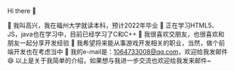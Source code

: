 Hi there 👋

🔭 我叫高兴，我在福州大学就读本科，预计2022年毕业
🌱 正在学习HTML5、JS，java也在学习中，目前已经学习了C和C++
👯 我很喜欢交朋友，也很喜欢和朋友一起分享开发经验
🤔 我希望将来能从事游戏开发相关的职业，当然，做个前端开发也在考虑当中
💬 我的e-mail是：1064733008@qq.com，欢迎给我发邮件
😄 以上是关于我简单的介绍，如果想与我进一步交流也欢迎给我发来邮件~
